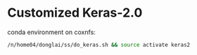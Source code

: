 ﻿# Customized Keras-2.0

conda environment on coxnfs: 
```bash
/n/home04/donglai/ss/do_keras.sh && source activate keras2
```
